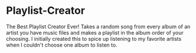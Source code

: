 # Playlist-Creator
The Best Playlist Creator Ever! Takes a random song from every album of an artist you have music files and makes a playlist in the album order of your choosing. I initially created this to spice up listening to my favorite artists when I couldn't choose one album to listen to.
